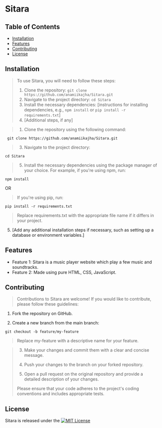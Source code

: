 # Sitara
>
## Table of Contents
- [Installation](#installation)
- [Features](#features)
- [Contributing](#contributing)
- [License](#license)

## Installation
>
> To use Sitara, you will need to follow these steps:
>
> 1. Clone the repository: `git clone https://github.com/anamiikajha/Sitara.git`
> 2. Navigate to the project directory: `cd Sitara`
> 3. Install the necessary dependencies: [instructions for installing dependencies, e.g., `npm install` or `pip install -r requirements.txt`]
> 4. [Additional steps, if any]

> 1. Clone the repository using the following command:
```bash:
 git clone https://github.com/anamiikajha/Sitara.git
```
> 3. Navigate to the project directory:
```bash:
cd Sitara
```
> 5. Install the necessary dependencies using the package manager of your choice. For example, if you're using npm, run:
```
npm install
```
OR
> If you're using pip, run:
```
pip install -r requirements.txt
```
> Replace requirements.txt with the appropriate file name if it differs in your project.

5. [Add any additional installation steps if necessary, such as setting up a database or environment variables.]

## Features

- Feature 1: Sitara is a music player website which play a few music and soundtracks.
- Feature 2: Made using pure HTML, CSS, JavaScript.

## Contributing

> Contributions to Sitara are welcome! If you would like to contribute, please follow these guidelines:

1. Fork the repository on GitHub.
  
2. Create a new branch from the main branch:
```bash:
git checkout -b feature/my-feature
```
> Replace my-feature with a descriptive name for your feature.

> 3. Make your changes and commit them with a clear and concise message.
>
> 4. Push your changes to the branch on your forked repository.
>
> 5. Open a pull request on the original repository and provide a detailed description of your changes.
> 
> Please ensure that your code adheres to the project's coding conventions and includes appropriate tests.

## License 
>
Sitara is released under the [![MIT License](https://img.shields.io/badge/license-MIT-blue)](https://github.com/anamiikajha/HTTP-Server-Py/blob/master/LICENSE)

